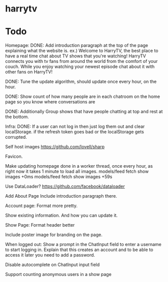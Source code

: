 # harrytv


# Todo

Homepage:
  DONE: Add introduction paragraph at the top of the page explaining what the website is.
    ex.) Welcome to HarryTV, the best place to have a real time chat about TV shows that you're watching! HarryTV connects you with tv fans from around the world from the comfort of your couch. While you enjoy watching your newest episode chat about it with other fans on HarryTV!

  DONE: Tune the update algorithm, should update once every hour, on the hour.

  DONE: Show count of how many people are in each chatroom on the home page so you know where conversations are

  DONE: Additionally Group shows that have people chatting at top and rest at the bottom.


Infra:
  DONE: If a user can not log in then just log them out and clear localStorage.
    if the refresh token goes bad or the localStorage gets corrupted.

  Self host images
    https://github.com/lovell/sharp

  Favicon.

  Make updating homepage done in a worker thread, once every hour, as right now it takes 1 minute to load all images.
    models/feed fetch show images +0ms
    models/feed fetch show images +59s

  Use DataLoader? https://github.com/facebook/dataloader

Add About Page
  Include introduction paragraph there.

Account page:
  Format more pretty.

  Show existing information. And how you can update it.

Show Page:
  Format header better

  Include poster image for branding on the page.

  When logged out:
    Show a prompt in the ChatInput field to enter a username to start logging in.
    Explain that this creates an account and to be able to access it later you need to add a password.

  Disable autocomplete on ChatInput input field

  Support counting anonymous users in a show page
